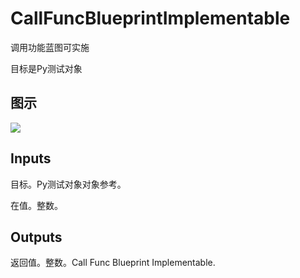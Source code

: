 # CallFuncBlueprintImplementable

调用功能蓝图可实施

目标是Py测试对象

## 图示

![]($-20221218-20312701.png)

## Inputs

目标。Py测试对象对象参考。

在值。整数。  

## Outputs

返回值。整数。Call Func Blueprint Implementable.
